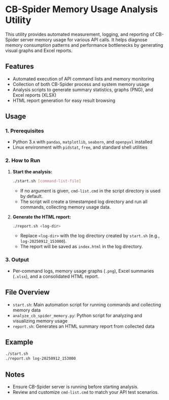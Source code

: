 # CB-Spider Memory Usage Analysis Utility

This utility provides automated measurement, logging, and reporting of CB-Spider server memory usage for various API calls. It helps diagnose memory consumption patterns and performance bottlenecks by generating visual graphs and Excel reports.

## Features
- Automated execution of API command lists and memory monitoring
- Collection of both CB-Spider process and system memory usage
- Analysis scripts to generate summary statistics, graphs (PNG), and Excel reports (XLSX)
- HTML report generation for easy result browsing

## Usage

### 1. Prerequisites
- Python 3.x with `pandas`, `matplotlib`, `seaborn`, and `openpyxl` installed
- Linux environment with `pidstat`, `free`, and standard shell utilities

### 2. How to Run

1. **Start the analysis:**
   ```sh
   ./start.sh [command-list-file]
   ```
   - If no argument is given, `cmd-list.cmd` in the script directory is used by default.
   - The script will create a timestamped log directory and run all commands, collecting memory usage data.

2. **Generate the HTML report:**
   ```sh
   ./report.sh <log-dir>
   ```
   - Replace `<log-dir>` with the log directory created by `start.sh` (e.g., `log-20250912_153000`).
   - The report will be saved as `index.html` in the log directory.

### 3. Output
- Per-command logs, memory usage graphs (`.png`), Excel summaries (`.xlsx`), and a consolidated HTML report.

## File Overview
- `start.sh`: Main automation script for running commands and collecting memory data
- `analyze_cb_spider_memory.py`: Python script for analyzing and visualizing memory usage
- `report.sh`: Generates an HTML summary report from collected data

## Example
```sh
./start.sh
./report.sh log-20250912_153000
```

## Notes
- Ensure CB-Spider server is running before starting analysis.
- Review and customize `cmd-list.cmd` to match your API test scenarios.
